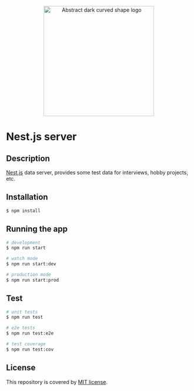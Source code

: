 <div align="center">
  <img src="./assets/abstract-dark-curved-shape.png" alt="Abstract dark curved shape logo" width="300"/>
</div>

# Nest.js server

## Description

[Nest.js](https://github.com/nestjs/nest) data server, provides some test data for interviews, hobby projects, etc.

## Installation

```bash
$ npm install
```

## Running the app

```bash
# development
$ npm run start

# watch mode
$ npm run start:dev

# production mode
$ npm run start:prod
```

## Test

```bash
# unit tests
$ npm run test

# e2e tests
$ npm run test:e2e

# test coverage
$ npm run test:cov
```

## License

This repository is covered by [MIT license](LICENSE).
